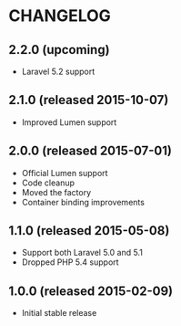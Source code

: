 # CHANGELOG

## 2.2.0 (upcoming)

- Laravel 5.2 support

## 2.1.0 (released 2015-10-07)

- Improved Lumen support

## 2.0.0 (released 2015-07-01)

- Official Lumen support
- Code cleanup
- Moved the factory
- Container binding improvements

## 1.1.0 (released 2015-05-08)

- Support both Laravel 5.0 and 5.1
- Dropped PHP 5.4 support

## 1.0.0 (released 2015-02-09)

- Initial stable release
